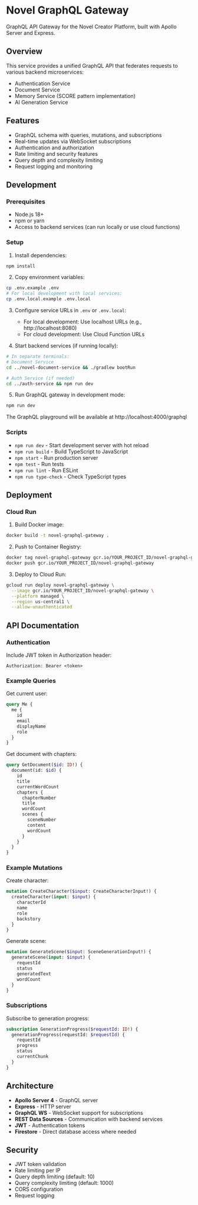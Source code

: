 # Novel GraphQL Gateway

GraphQL API Gateway for the Novel Creator Platform, built with Apollo Server and Express.

## Overview

This service provides a unified GraphQL API that federates requests to various backend microservices:
- Authentication Service
- Document Service  
- Memory Service (SCORE pattern implementation)
- AI Generation Service

## Features

- GraphQL schema with queries, mutations, and subscriptions
- Real-time updates via WebSocket subscriptions
- Authentication and authorization
- Rate limiting and security features
- Query depth and complexity limiting
- Request logging and monitoring

## Development

### Prerequisites

- Node.js 18+
- npm or yarn
- Access to backend services (can run locally or use cloud functions)

### Setup

1. Install dependencies:
```bash
npm install
```

2. Copy environment variables:
```bash
cp .env.example .env
# For local development with local services:
cp .env.local.example .env.local
```

3. Configure service URLs in `.env` or `.env.local`:
   - For local development: Use localhost URLs (e.g., http://localhost:8080)
   - For cloud development: Use Cloud Function URLs

4. Start backend services (if running locally):
```bash
# In separate terminals:
# Document Service
cd ../novel-document-service && ./gradlew bootRun

# Auth Service (if needed)
cd ../auth-service && npm run dev
```

5. Run GraphQL gateway in development mode:
```bash
npm run dev
```

The GraphQL playground will be available at http://localhost:4000/graphql

### Scripts

- `npm run dev` - Start development server with hot reload
- `npm run build` - Build TypeScript to JavaScript
- `npm start` - Run production server
- `npm test` - Run tests
- `npm run lint` - Run ESLint
- `npm run type-check` - Check TypeScript types

## Deployment

### Cloud Run

1. Build Docker image:
```bash
docker build -t novel-graphql-gateway .
```

2. Push to Container Registry:
```bash
docker tag novel-graphql-gateway gcr.io/YOUR_PROJECT_ID/novel-graphql-gateway
docker push gcr.io/YOUR_PROJECT_ID/novel-graphql-gateway
```

3. Deploy to Cloud Run:
```bash
gcloud run deploy novel-graphql-gateway \
  --image gcr.io/YOUR_PROJECT_ID/novel-graphql-gateway \
  --platform managed \
  --region us-central1 \
  --allow-unauthenticated
```

## API Documentation

### Authentication

Include JWT token in Authorization header:
```
Authorization: Bearer <token>
```

### Example Queries

Get current user:
```graphql
query Me {
  me {
    id
    email
    displayName
    role
  }
}
```

Get document with chapters:
```graphql
query GetDocument($id: ID!) {
  document(id: $id) {
    id
    title
    currentWordCount
    chapters {
      chapterNumber
      title
      wordCount
      scenes {
        sceneNumber
        content
        wordCount
      }
    }
  }
}
```

### Example Mutations

Create character:
```graphql
mutation CreateCharacter($input: CreateCharacterInput!) {
  createCharacter(input: $input) {
    characterId
    name
    role
    backstory
  }
}
```

Generate scene:
```graphql
mutation GenerateScene($input: SceneGenerationInput!) {
  generateScene(input: $input) {
    requestId
    status
    generatedText
    wordCount
  }
}
```

### Subscriptions

Subscribe to generation progress:
```graphql
subscription GenerationProgress($requestId: ID!) {
  generationProgress(requestId: $requestId) {
    requestId
    progress
    status
    currentChunk
  }
}
```

## Architecture

- **Apollo Server 4** - GraphQL server
- **Express** - HTTP server
- **GraphQL WS** - WebSocket support for subscriptions
- **REST Data Sources** - Communication with backend services
- **JWT** - Authentication tokens
- **Firestore** - Direct database access where needed

## Security

- JWT token validation
- Rate limiting per IP
- Query depth limiting (default: 10)
- Query complexity limiting (default: 1000)
- CORS configuration
- Request logging